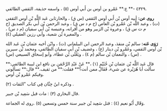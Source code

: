٤٣٢٩ -** ع:** عَمْرو بن أوس بن أَبي أوس (٥) ، واسمه حذيفة، الثقفي الطائفي.

**روى عن:** أبيه أوس بْن أَبي أوس الثقفي (س ق) ، والحارثابن عَبد اللَّهِ بْن أوس الثقفي (ت) ، وعبد اللَّه بْن عَمْرو بْن العاص (خ م د س ق) ، وعبد الرحمن بْن أَبي بكر الصديق (خ م ت س ق) ، وعروة بْن الزبير وهو من أقرانه، وعنبسة بْن أَبي سفيان (م د س) ، والمغيرة بْن شعبة، وأبي رزين العقيلي (٤) .

**رَوَى عَنه:** سالم بْن منقذ، وعبد الرحمن ابن البيلماني (ت) ، وابْن أخيه عثمان بْن عَبد الله بْن أوس الثقفي، وعَمْرو بْن دينار (ع) ، وغضيف بْن أَبي سفيان الطائفي، ومحمد بْن سيرين (س) ، والنعمان بْن سالم (م ٤) ، ويَعْلَى بْن عطاء، وأبو إسحاق السبيعي (س) .

قال عَبد اللَّه بْن عثمان بْنِ خُثَيْمٍ (١) ،** عَنْ عَبْدِ الرَّحْمَنِ بن نافع ابن لبيبة الطائفي:** سألت أبا هُرَيْرة عن شيء، فَقَالَ ممن أنت؟** فقلت:** من ثقيف.** قال:** تسألوني وفيكم عَمْرو بْن أوس.

وذكره ابنُ حِبَّان فِي كتاب "الثقات (٢) .

قال البخاري (٣) : مات قبل سَعِيد بْن جبير.

وَقَال أَبُو نعيم (٤) : قتل سَعِيد بْن جبير سنة خمس وتسعين (٥) .روى له الجماعة.
